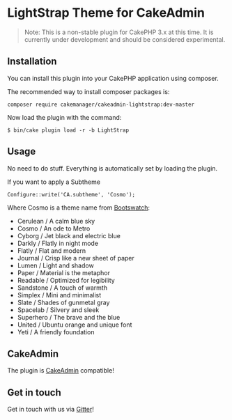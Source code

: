 # LightStrap Theme for CakeAdmin

> Note: This is a non-stable plugin for CakePHP 3.x at this time. It is currently under development and should be 
considered experimental.

## Installation

You can install this plugin into your CakePHP application using composer.

The recommended way to install composer packages is:

    composer require cakemanager/cakeadmin-lightstrap:dev-master
    
Now load the plugin with the command:

    $ bin/cake plugin load -r -b LightStrap

## Usage

No need to do stuff. Everything is automatically set by loading the plugin.

If you want to apply a Subtheme

	Configure::write('CA.subtheme', 'Cosmo');
	
Where Cosmo is a theme name from [Bootswatch](http://bootswatch.com/):

- Cerulean / A calm blue sky
- Cosmo / An ode to Metro
- Cyborg / Jet black and electric blue
- Darkly / Flatly in night mode
- Flatly / Flat and modern
- Journal / Crisp like a new sheet of paper
- Lumen / Light and shadow
- Paper / Material is the metaphor
- Readable / Optimized for legibility
- Sandstone / A touch of warmth
- Simplex / Mini and minimalist
- Slate / Shades of gunmetal gray
- Spacelab / Silvery and sleek
- Superhero / The brave and the blue
- United / Ubuntu orange and unique font
- Yeti / A friendly foundation

## CakeAdmin

The plugin is [CakeAdmin](https://github.com/cakemanager/cakephp-cakeadmin) compatible!

## Get in touch

Get in touch with us via [Gitter](https://gitter.im/cakemanager/cakeadmin-lightstrap)!
